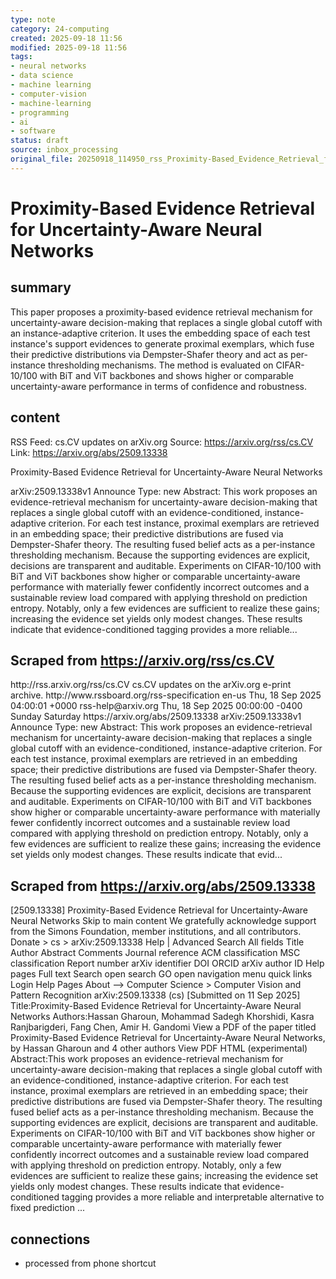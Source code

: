 ```yaml
---
type: note
category: 24-computing
created: 2025-09-18 11:56
modified: 2025-09-18 11:56
tags:
- neural networks
- data science
- machine learning
- computer-vision
- machine-learning
- programming
- ai
- software
status: draft
source: inbox_processing
original_file: 20250918_114950_rss_Proximity-Based_Evidence_Retrieval_for_Uncertainty.txt
---
```



# Proximity-Based Evidence Retrieval for Uncertainty-Aware Neural Networks

## summary
This paper proposes a proximity-based evidence retrieval mechanism for uncertainty-aware decision-making that replaces a single global cutoff with an instance-adaptive criterion. It uses the embedding space of each test instance's support evidences to generate proximal exemplars, which fuse their predictive distributions via Dempster-Shafer theory and act as per-instance thresholding mechanisms. The method is evaluated on CIFAR-10/100 with BiT and ViT backbones and shows higher or comparable uncertainty-aware performance in terms of confidence and robustness.

## content
RSS Feed: cs.CV updates on arXiv.org
Source: https://arxiv.org/rss/cs.CV
Link: https://arxiv.org/abs/2509.13338

Proximity-Based Evidence Retrieval for Uncertainty-Aware Neural Networks

arXiv:2509.13338v1 Announce Type: new Abstract: This work proposes an evidence-retrieval mechanism for uncertainty-aware decision-making that replaces a single global cutoff with an evidence-conditioned, instance-adaptive criterion. For each test instance, proximal exemplars are retrieved in an embedding space; their predictive distributions are fused via Dempster-Shafer theory. The resulting fused belief acts as a per-instance thresholding mechanism. Because the supporting evidences are explicit, decisions are transparent and auditable. Experiments on CIFAR-10/100 with BiT and ViT backbones show higher or comparable uncertainty-aware performance with materially fewer confidently incorrect outcomes and a sustainable review load compared with applying threshold on prediction entropy. Notably, only a few evidences are sufficient to realize these gains; increasing the evidence set yields only modest changes. These results indicate that evidence-conditioned tagging provides a more reliable...

## Scraped from https://arxiv.org/rss/cs.CV
<?xml version='1.0' encoding='UTF-8'?>
<rss xmlns:arxiv="http://arxiv.org/schemas/atom" xmlns:dc="http://purl.org/dc/elements/1.1/" xmlns:atom="http://www.w3.org/2005/Atom" xmlns:content="http://purl.org/rss/1.0/modules/content/" version="2.0">
  <channel>
    <title>cs.CV updates on arXiv.org</title>
    <link>http://rss.arxiv.org/rss/cs.CV</link>
    <description>cs.CV updates on the arXiv.org e-print archive.</description>
    <atom:link href="http://rss.arxiv.org/rss/cs.CV" rel="self" type="application/rss+xml"/>
    <docs>http://www.rssboard.org/rss-specification</docs>
    <language>en-us</language>
    <lastBuildDate>Thu, 18 Sep 2025 04:00:01 +0000</lastBuildDate>
    <managingEditor>rss-help@arxiv.org</managingEditor>
    <pubDate>Thu, 18 Sep 2025 00:00:00 -0400</pubDate>
    <skipDays>
      <day>Sunday</day>
      <day>Saturday</day>
    </skipDays>
    <item>
      <title>Proximity-Based Evidence Retrieval for Uncertainty-Aware Neural Networks</title>
      <link>https://arxiv.org/abs/2509.13338</link>
      <description>arXiv:2509.13338v1 Announce Type: new 
Abstract: This work proposes an evidence-retrieval mechanism for uncertainty-aware decision-making that replaces a single global cutoff with an evidence-conditioned, instance-adaptive criterion. For each test instance, proximal exemplars are retrieved in an embedding space; their predictive distributions are fused via Dempster-Shafer theory. The resulting fused belief acts as a per-instance thresholding mechanism. Because the supporting evidences are explicit, decisions are transparent and auditable. Experiments on CIFAR-10/100 with BiT and ViT backbones show higher or comparable uncertainty-aware performance with materially fewer confidently incorrect outcomes and a sustainable review load compared with applying threshold on prediction entropy. Notably, only a few evidences are sufficient to realize these gains; increasing the evidence set yields only modest changes. These results indicate that evid...


## Scraped from https://arxiv.org/abs/2509.13338
[2509.13338] Proximity-Based Evidence Retrieval for Uncertainty-Aware Neural Networks Skip to main content We gratefully acknowledge support from the Simons Foundation, member institutions, and all contributors. Donate &gt; cs &gt; arXiv:2509.13338 Help | Advanced Search All fields Title Author Abstract Comments Journal reference ACM classification MSC classification Report number arXiv identifier DOI ORCID arXiv author ID Help pages Full text Search open search GO open navigation menu quick links Login Help Pages About --> Computer Science > Computer Vision and Pattern Recognition arXiv:2509.13338 (cs) [Submitted on 11 Sep 2025] Title:Proximity-Based Evidence Retrieval for Uncertainty-Aware Neural Networks Authors:Hassan Gharoun, Mohammad Sadegh Khorshidi, Kasra Ranjbarigderi, Fang Chen, Amir H. Gandomi View a PDF of the paper titled Proximity-Based Evidence Retrieval for Uncertainty-Aware Neural Networks, by Hassan Gharoun and 4 other authors View PDF HTML (experimental) Abstract:This work proposes an evidence-retrieval mechanism for uncertainty-aware decision-making that replaces a single global cutoff with an evidence-conditioned, instance-adaptive criterion. For each test instance, proximal exemplars are retrieved in an embedding space; their predictive distributions are fused via Dempster-Shafer theory. The resulting fused belief acts as a per-instance thresholding mechanism. Because the supporting evidences are explicit, decisions are transparent and auditable. Experiments on CIFAR-10/100 with BiT and ViT backbones show higher or comparable uncertainty-aware performance with materially fewer confidently incorrect outcomes and a sustainable review load compared with applying threshold on prediction entropy. Notably, only a few evidences are sufficient to realize these gains; increasing the evidence set yields only modest changes. These results indicate that evidence-conditioned tagging provides a more reliable and interpretable alternative to fixed prediction ...


## connections
- processed from phone shortcut
